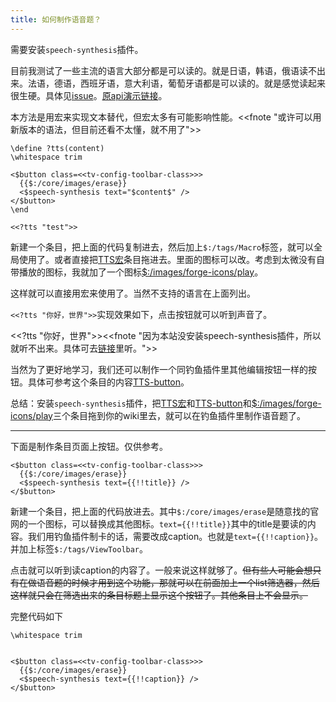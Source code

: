 ```yaml
---
title: 如何制作语音题？
---
```


需要安装`speech-synthesis`插件。

目前我测试了一些主流的语言大部分都是可以读的。就是日语，韩语，俄语读不出来。法语，德语，西班牙语，意大利语，葡萄牙语都是可以读的。就是感觉读起来很生硬。具体见[issue](https://github.com/tiddly-gittly/speech-synthesis/issues/2)。[原api演示链接](https://mdn.github.io/dom-examples/web-speech-api/speak-easy-synthesis/)。

本方法是用宏来实现文本替代，但宏太多有可能影响性能。<<fnote "或许可以用新版本的语法，但目前还看不太懂，就不用了">>


```
\define ?tts(content)
\whitespace trim

<$button class=<<tv-config-toolbar-class>>>
  {{$:/core/images/erase}}
  <$speech-synthesis text="$content$" />
</$button>
\end

<<?tts "test">>
```

新建一个条目，把上面的代码复制进去，然后加上`$:/tags/Macro`标签，就可以全局使用了。或者直接把[TTS宏](#TTS%E5%AE%8F)条目拖进去。里面的图标可以改。考虑到太微没有自带播放的图标，我就加了一个图标[$:/images/forge-icons/play](#%24%3A/images/forge-icons/play)。

这样就可以直接用宏来使用了。当然不支持的语言在上面列出。

`<<?tts "你好，世界">>`实现效果如下，点击按钮就可以听到声音了。

<<?tts "你好，世界">><<fnote "因为本站没安装speech-synthesis插件，所以就听不出来。具体可去[链接](https://dongrentianyu.github.io/WENAI/#%E5%A6%82%E4%BD%95%E5%88%B6%E4%BD%9C%E8%AF%AD%E9%9F%B3%E9%A2%98%EF%BC%9F)里听。">>

当然为了更好地学习，我们还可以制作一个同钓鱼插件里其他编辑按钮一样的按钮。具体可参考这个条目的内容[TTS-button](#TTS-button)。

总结：安装`speech-synthesis`插件，把[TTS宏](#TTS%E5%AE%8F)和[TTS-button](#TTS-button)和[$:/images/forge-icons/play](#%24%3A/images/forge-icons/play)三个条目拖到你的wiki里去，就可以在钓鱼插件里制作语音题了。

---
下面是制作条目页面上按钮。仅供参考。


```
<$button class=<<tv-config-toolbar-class>>>
  {{$:/core/images/erase}}
  <$speech-synthesis text={{!!title}} />
</$button>
```
新建一个条目，把上面的代码放进去。其中`$:/core/images/erase`是随意找的官网的一个图标，可以替换成其他图标。`text={{!!title}}`其中的title是要读的内容。我们用钓鱼插件制卡的话，需要改成caption。也就是`text={{!!caption}}`。并加上标签`$:/tags/ViewToolbar`。

点击就可以听到读caption的内容了。一般来说这样就够了。~~但有些人可能会想只有在做语音题的时候才用到这个功能，那就可以在前面加上一个list筛选器，然后这样就只会在筛选出来的条目标题上显示这个按钮了。其他条目上不会显示。~~

完整代码如下


```
\whitespace trim


<$button class=<<tv-config-toolbar-class>>>
  {{$:/core/images/erase}}
  <$speech-synthesis text={{!!caption}} />
</$button>

```
